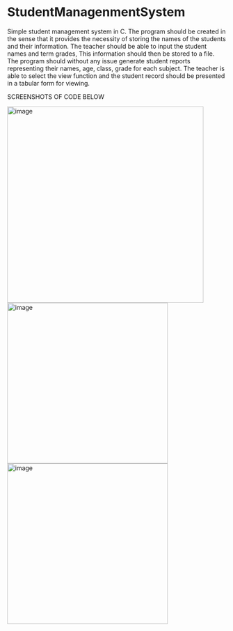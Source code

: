 # StudentManagenmentSystem
Simple student management system in C. 
The program should be created in the sense that it provides the necessity of storing the names of the students and their information. 
The teacher should be able to input the student names and term grades, This information should then be stored to a file. 
The program should without any issue  generate student reports  representing their names, age, class, grade for each subject. 
The teacher is able to select the view function and the student record should be presented in a tabular form for viewing. 




 SCREENSHOTS OF CODE BELOW 


<img width="451" alt="image" src="https://user-images.githubusercontent.com/89256902/185759902-1bb37841-7912-402c-8031-832e41fd5bc7.png">
<img width="369" alt="image" src="https://user-images.githubusercontent.com/89256902/185759925-2ab45cc5-d08b-4861-9bee-f5d9d4a9a28c.png">
<img width="369" alt="image" src="https://user-images.githubusercontent.com/89256902/185759980-c1d52ab2-2d41-4f3c-9640-a7de07d13a2a.png">
